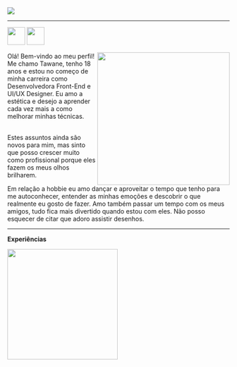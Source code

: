 <img src="https://cdn.discordapp.com/attachments/818953098520821832/865058696132689950/735918_3.png"/>

<hr>

<a href="https://www.linkedin.com/in/tawane-souza-de-oliveira/"><img src="https://cdn.discordapp.com/attachments/818953098520821832/865059821660405770/unknown.png" width="40px"/></a>
<a href="https://www.behance.net/tawanesouza"><img src="https://cdn.discordapp.com/attachments/818953098520821832/865059855126626314/unknown.png" width="40px"/></a>

<img src="https://cdn.discordapp.com/attachments/818953098520821832/865054366776033280/unknown.png" width="300px" align="right"/>
Olá! Bem-vindo ao meu perfil! Me chamo Tawane, tenho 18 anos e estou no começo de minha carreira como Desenvolvedora Front-End e UI/UX Designer. Eu amo a estética e desejo a aprender cada vez mais a como melhorar minhas técnicas.
</br></br>

Estes assuntos ainda são novos para mim, mas sinto que posso crescer muito como profissional porque eles fazem os meus olhos brilharem. 


Em relação a hobbie eu amo dançar e aproveitar o tempo que tenho para me autoconhecer, entender as minhas emoções e descobrir o que realmente eu gosto de fazer. Amo também passar um tempo com os meus amigos, tudo fica mais divertido quando estou com eles. Não posso esquecer de citar que adoro assistir desenhos.
</br>
<hr>

<b>Experiências</b>

<img src="https://cdn.discordapp.com/attachments/818953098520821832/865068088872402954/unknown.png" width="250px">
